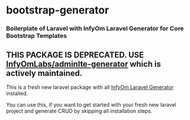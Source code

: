# bootstrap-generator
### Boilerplate of Laravel with InfyOm Laravel Generator for Core Bootstrap Templates


## THIS PACKAGE IS DEPRECATED. USE [InfyOmLabs/adminlte-generator](https://github.com/InfyOmLabs/adminlte-generator) which is actively maintained.

This is a fresh new laravel package with all [InfyOm Laravel Generator](https://github.com/InfyOmLabs/laravel-generator) installed.

You can use this, if you want to get started with your fresh new laravel project and generate CRUD by skipping all installation steps.
